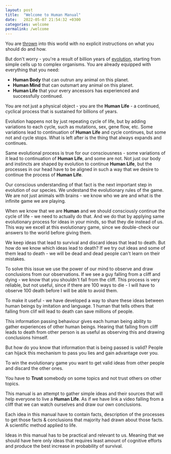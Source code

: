 ```yaml
---
layout: post
title:  "Welcome to Human Manual"
date:   2022-05-07 21:54:32 +0300
categories: welcome
permalink: /welcome
---
```

 
You are [thrown](https://en.wikipedia.org/wiki/Thrownness) into this world with no explicit instructions on what you should do and how.

But don't worry - you're a result of billion years of [evolution](https://en.wikipedia.org/wiki/Evolution), starting from simple cells up to complex organisms. 
You are already equipped with everything that you need:
* **Human Body** that can outrun any animal on this planet.
* **Human Mind** that can outsmart any animal on this planet.
* **Human Life** that your every ancessors has experienced and successfully continued.

You are not just a physical object - you are the **Human Life** - a continued, cyclical process that is sustained for billions of years.

Evolution happens not by just repeating cycle of life, but by adding variations to each cycle, such as mutations, sex, gene flow, etc. 
Some variations lead to continuation of **Human Life** and cycle continues, but some not and cycle stops.
What is left after is the thing that always expands and continues.

Same evolutional process is true for our consciousness - some variations of it lead to continuation of **Human Life**, and some are not.
Not just our body and instincts are shaped by evolution to continue **Human Life**, but the processes in our head have to be aligned in such a way that we desire to continue the process of **Human Life**.

Our conscious understanding of that fact is the next important step in evolution of our species. 
We undestand the evolutionary rules of the game.
We are not just animals with brains - we know who we are and what is the infinite game we are playing.

When we know that we are **Human** and we should consciously continue the cycle of life - we need to actually do that.
And we do that by applying same evolutionary process for ideas in your minds, so that they die instead of us.
This way we excell at this evolutionary game, since we double-check our answers to the world before giving them.

We keep ideas that lead to survival and discard ideas that lead to death.
But how do we know which ideas lead to death?
If we try out ideas  and some of them lead to death - we will be dead and dead people can't learn on their mistakes.

To solve this issue we use the power of our mind to observe and draw conclusions from our observations.
If we see a guy falling from a cliff and dying - we know that you shouldn't fall from the cliff.
This process is very reliable, but not useful, since if there are 100 ways to die - I will have to observe 100 death before I will be able to avoid them.

To make it useful - we have developed a way to share these ideas between human beings by imitation and language.
1 human that tells others that falling from clif will lead to death can save millions of people.

This information passing behaviour gives each human being ability to gather experiences of other human beings.
Hearing that falling from cliff leads to death from other person is as useful as observing this and drawing conclusions himself.

But how do you know that information that is being passed is valid? 
People can hijack this mechanism to pass you lies and gain advantage over you. 

To win the evolutionary game you want to get valid ideas from other people and discard the other ones.

You have to **Trust** somebody on some topics and not trust others on other topics.


This manual is an attempt to gather simple ideas and their sources that will help everyone to live a **Human Life**.
As if we have link a video falling from a cliff that we can watch ourselves and draw our own conclusions.

Each idea in this manual have to contain facts, description of the processes to get those facts & conclusions that majority had drawn about those facts.
A scientific method applied to life.

Ideas in this manual has to be practical and relevant to us. 
Meaning that we should have here only ideas that requires least amount of cognitive efforts and produce the best increase in probability of survival.
